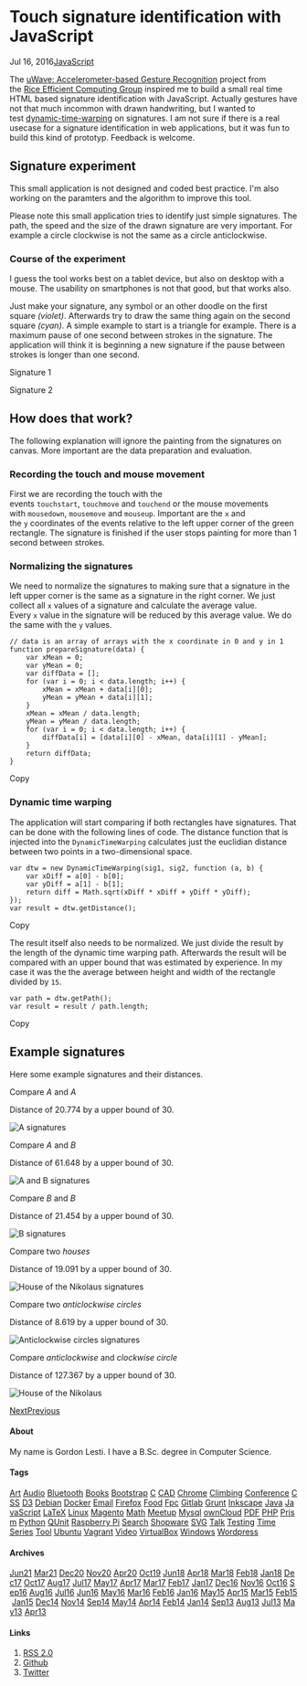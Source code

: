 Touch signature identification with JavaScript
==============================================

Jul 16, 2016[JavaScript](https://gordonlesti.com/tag/javascript/ "Tag JavaScript")

The [uWave: Accelerometer-based Gesture Recognition](http://www.ruf.rice.edu/~mobile/project_uwave.html "Rice Efficient Computing Group: Tempo Mobile Browser Speed") project from the [Rice Efficient Computing Group](http://www.ruf.rice.edu/~mobile/ "Rice Efficient Computing Group") inspired me to build a small real time HTML based signature identification with JavaScript. Actually gestures have not that much incommon with drawn handwriting, but I wanted to test [dynamic-time-warping](https://github.com/GordonLesti/dynamic-time-warping "GordonLesti/dynamic-time-warping: Dynamic time warping for JavaScript") on signatures. I am not sure if there is a real usecase for a signature identification in web applications, but it was fun to build this kind of prototyp. Feedback is welcome.

Signature experiment
--------------------

This small application is not designed and coded best practice. I'm also working on the paramters and the algorithm to improve this tool.

Please note this small application tries to identify just simple signatures. The path, the speed and the size of the drawn signature are very important. For example a circle clockwise is not the same as a circle anticlockwise.

### Course of the experiment

I guess the tool works best on a tablet device, but also on desktop with a mouse. The usability on smartphones is not that good, but that works also.

Just make your signature, any symbol or an other doodle on the first square *(violet)*. Afterwards try to draw the same thing again on the second square *(cyan)*. A simple example to start is a triangle for example. There is a maximum pause of one second between strokes in the signature. The application will think it is beginning a new signature if the pause between strokes is longer than one second.

Signature 1

Signature 2

How does that work?
-------------------

The following explanation will ignore the painting from the signatures on canvas. More important are the data preparation and evaluation.

### Recording the touch and mouse movement

First we are recording the touch with the events `touchstart`, `touchmove` and `touchend` or the mouse movements with `mousedown`, `mousemove` and `mouseup`. Important are the `x` and the `y` coordinates of the events relative to the left upper corner of the green rectangle. The signature is finished if the user stops painting for more than 1 second between strokes.

### Normalizing the signatures

We need to normalize the signatures to making sure that a signature in the left upper corner is the same as a signature in the right corner. We just collect all `x` values of a signature and calculate the average value. Every `x` value in the signature will be reduced by this average value. We do the same with the `y` values.

```
// data is an array of arrays with the x coordinate in 0 and y in 1
function prepareSignature(data) {
    var xMean = 0;
    var yMean = 0;
    var diffData = [];
    for (var i = 0; i < data.length; i++) {
        xMean = xMean + data[i][0];
        yMean = yMean + data[i][1];
    }
    xMean = xMean / data.length;
    yMean = yMean / data.length;
    for (var i = 0; i < data.length; i++) {
        diffData[i] = [data[i][0] - xMean, data[i][1] - yMean];
    }
    return diffData;
}
```

Copy

### Dynamic time warping

The application will start comparing if both rectangles have signatures. That can be done with the following lines of code. The distance function that is injected into the `DynamicTimeWarping` calculates just the euclidian distance between two points in a two-dimensional space.

```
var dtw = new DynamicTimeWarping(sig1, sig2, function (a, b) {
    var xDiff = a[0] - b[0];
    var yDiff = a[1] - b[1];
    return diff = Math.sqrt(xDiff * xDiff + yDiff * yDiff);
});
var result = dtw.getDistance();
```

Copy

The result itself also needs to be normalized. We just divide the result by the length of the dynamic time warping path. Afterwards the result will be compared with an upper bound that was estimated by experience. In my case it was the the average between height and width of the rectangle divided by `15`.

```
var path = dtw.getPath();
var result = result / path.length;
```

Copy

Example signatures
------------------

Here some example signatures and their distances.

Compare *A* and *A*

Distance of 20.774 by a upper bound of 30.

![A signatures](https://gordonlesti.com/media/post/touch-signature-identification-with-javascript/sig1.png)

Compare *A* and *B*

Distance of 61.648 by a upper bound of 30.

![A and B signatures](https://gordonlesti.com/media/post/touch-signature-identification-with-javascript/sig2.png)

Compare *B* and *B*

Distance of 21.454 by a upper bound of 30.

![B signatures](https://gordonlesti.com/media/post/touch-signature-identification-with-javascript/sig3.png)

Compare two *houses*

Distance of 19.091 by a upper bound of 30.

![House of the Nikolaus signatures](https://gordonlesti.com/media/post/touch-signature-identification-with-javascript/sig4.png)

Compare two *anticlockwise circles*

Distance of 8.619 by a upper bound of 30.

![Anticlockwise circles signatures](https://gordonlesti.com/media/post/touch-signature-identification-with-javascript/sig5.png)

Compare *anticlockwise* and *clockwise circle*

Distance of 127.367 by a upper bound of 30.

![House of the Nikolaus](https://gordonlesti.com/media/post/touch-signature-identification-with-javascript/sig6.png)

[Next](https://gordonlesti.com/text-differencing-tool/)[Previous](https://gordonlesti.com/ripping-a-dvd-with-handbrake-on-linux/)

#### About

My name is Gordon Lesti. I have a B.Sc. degree in Computer Science.

#### Tags

[Art](https://gordonlesti.com/tag/art/ "Tag Art") [Audio](https://gordonlesti.com/tag/audio/ "Tag Audio") [Bluetooth](https://gordonlesti.com/tag/bluetooth/ "Tag Bluetooth") [Books](https://gordonlesti.com/tag/books/ "Tag Books") [Bootstrap](https://gordonlesti.com/tag/bootstrap/ "Tag Bootstrap") [C](https://gordonlesti.com/tag/c/ "Tag C") [CAD](https://gordonlesti.com/tag/cad/ "Tag CAD") [Chrome](https://gordonlesti.com/tag/chrome/ "Tag Chrome") [Climbing](https://gordonlesti.com/tag/climbing/ "Tag Climbing") [Conference](https://gordonlesti.com/tag/conference/ "Tag Conference") [CSS](https://gordonlesti.com/tag/css/ "Tag CSS") [D3](https://gordonlesti.com/tag/d3/ "Tag D3") [Debian](https://gordonlesti.com/tag/debian/ "Tag Debian") [Docker](https://gordonlesti.com/tag/docker/ "Tag Docker") [Email](https://gordonlesti.com/tag/email/ "Tag Email") [Firefox](https://gordonlesti.com/tag/firefox/ "Tag Firefox") [Food](https://gordonlesti.com/tag/food/ "Tag Food") [Fpc](https://gordonlesti.com/tag/fpc/ "Tag Fpc") [Gitlab](https://gordonlesti.com/tag/gitlab/ "Tag Gitlab") [Grunt](https://gordonlesti.com/tag/grunt/ "Tag Grunt") [Inkscape](https://gordonlesti.com/tag/inkscape/ "Tag Inkscape") [Java](https://gordonlesti.com/tag/java/ "Tag Java") [JavaScript](https://gordonlesti.com/tag/javascript/ "Tag JavaScript") [LaTeX](https://gordonlesti.com/tag/latex/ "Tag LaTeX") [Linux](https://gordonlesti.com/tag/linux/ "Tag Linux") [Magento](https://gordonlesti.com/tag/magento/ "Tag Magento") [Math](https://gordonlesti.com/tag/math/ "Tag Math") [Meetup](https://gordonlesti.com/tag/meetup/ "Tag Meetup") [Mysql](https://gordonlesti.com/tag/mysql/ "Tag Mysql") [ownCloud](https://gordonlesti.com/tag/owncloud/ "Tag ownCloud") [PDF](https://gordonlesti.com/tag/pdf/ "Tag PDF") [PHP](https://gordonlesti.com/tag/php/ "Tag PHP") [Prism](https://gordonlesti.com/tag/prism/ "Tag Prism") [Python](https://gordonlesti.com/tag/python/ "Tag Python") [QUnit](https://gordonlesti.com/tag/qunit/ "Tag QUnit") [Raspberry Pi](https://gordonlesti.com/tag/raspberry-pi/ "Tag Raspberry Pi") [Search](https://gordonlesti.com/tag/search/ "Tag Search") [Shopware](https://gordonlesti.com/tag/shopware/ "Tag Shopware") [SVG](https://gordonlesti.com/tag/svg/ "Tag SVG") [Talk](https://gordonlesti.com/tag/talk/ "Tag Talk") [Testing](https://gordonlesti.com/tag/testing/ "Tag Testing") [Time Series](https://gordonlesti.com/tag/time-series/ "Tag Time Series") [Tool](https://gordonlesti.com/tag/tool/ "Tag Tool") [Ubuntu](https://gordonlesti.com/tag/ubuntu/ "Tag Ubuntu") [Vagrant](https://gordonlesti.com/tag/vagrant/ "Tag Vagrant") [Video](https://gordonlesti.com/tag/video/ "Tag Video") [VirtualBox](https://gordonlesti.com/tag/virtualbox/ "Tag VirtualBox") [Windows](https://gordonlesti.com/tag/windows/ "Tag Windows") [Wordpress](https://gordonlesti.com/tag/wordpress/ "Tag Wordpress")

#### Archives

[Jun21](https://gordonlesti.com/2021/06/ "Archive June 2021") [Mar21](https://gordonlesti.com/2021/03/ "Archive March 2021") [Dec20](https://gordonlesti.com/2020/12/ "Archive December 2020") [Nov20](https://gordonlesti.com/2020/11/ "Archive November 2020") [Apr20](https://gordonlesti.com/2020/04/ "Archive April 2020") [Oct19](https://gordonlesti.com/2019/10/ "Archive October 2019") [Jun18](https://gordonlesti.com/2018/06/ "Archive June 2018") [Apr18](https://gordonlesti.com/2018/04/ "Archive April 2018") [Mar18](https://gordonlesti.com/2018/03/ "Archive March 2018") [Feb18](https://gordonlesti.com/2018/02/ "Archive February 2018") [Jan18](https://gordonlesti.com/2018/01/ "Archive January 2018") [Dec17](https://gordonlesti.com/2017/12/ "Archive December 2017") [Oct17](https://gordonlesti.com/2017/10/ "Archive October 2017") [Aug17](https://gordonlesti.com/2017/08/ "Archive August 2017") [Jul17](https://gordonlesti.com/2017/07/ "Archive July 2017") [May17](https://gordonlesti.com/2017/05/ "Archive May 2017") [Apr17](https://gordonlesti.com/2017/04/ "Archive April 2017") [Mar17](https://gordonlesti.com/2017/03/ "Archive March 2017") [Feb17](https://gordonlesti.com/2017/02/ "Archive February 2017") [Jan17](https://gordonlesti.com/2017/01/ "Archive January 2017") [Dec16](https://gordonlesti.com/2016/12/ "Archive December 2016") [Nov16](https://gordonlesti.com/2016/11/ "Archive November 2016") [Oct16](https://gordonlesti.com/2016/10/ "Archive October 2016") [Sep16](https://gordonlesti.com/2016/09/ "Archive September 2016") [Aug16](https://gordonlesti.com/2016/08/ "Archive August 2016") [Jul16](https://gordonlesti.com/2016/07/ "Archive July 2016") [Jun16](https://gordonlesti.com/2016/06/ "Archive June 2016") [May16](https://gordonlesti.com/2016/05/ "Archive May 2016") [Mar16](https://gordonlesti.com/2016/03/ "Archive March 2016") [Feb16](https://gordonlesti.com/2016/02/ "Archive February 2016") [Jan16](https://gordonlesti.com/2016/01/ "Archive January 2016") [May15](https://gordonlesti.com/2015/05/ "Archive May 2015") [Apr15](https://gordonlesti.com/2015/04/ "Archive April 2015") [Mar15](https://gordonlesti.com/2015/03/ "Archive March 2015") [Feb15](https://gordonlesti.com/2015/02/ "Archive February 2015") [Jan15](https://gordonlesti.com/2015/01/ "Archive January 2015") [Dec14](https://gordonlesti.com/2014/12/ "Archive December 2014") [Nov14](https://gordonlesti.com/2014/11/ "Archive November 2014") [Sep14](https://gordonlesti.com/2014/09/ "Archive September 2014") [May14](https://gordonlesti.com/2014/05/ "Archive May 2014") [Apr14](https://gordonlesti.com/2014/04/ "Archive April 2014") [Feb14](https://gordonlesti.com/2014/02/ "Archive February 2014") [Jan14](https://gordonlesti.com/2014/01/ "Archive January 2014") [Sep13](https://gordonlesti.com/2013/09/ "Archive September 2013") [Aug13](https://gordonlesti.com/2013/08/ "Archive August 2013") [Jul13](https://gordonlesti.com/2013/07/ "Archive July 2013") [May13](https://gordonlesti.com/2013/05/ "Archive May 2013") [Apr13](https://gordonlesti.com/2013/04/ "Archive April 2013")

#### Links

1.  [RSS 2.0](https://gordonlesti.com/feed/ "RSS 2.0 Feed")
2.  [Github](https://github.com/GordonLesti "Github")
3.  [Twitter](https://twitter.com/GordonLesti "Twitter")